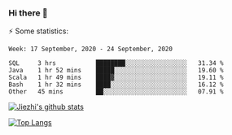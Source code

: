 ### Hi there 👋

⚡ Some statistics:

<!--START_SECTION:waka-->
```text
Week: 17 September, 2020 - 24 September, 2020

SQL     3 hrs           ████████░░░░░░░░░░░░░░░░░   31.34 % 
Java    1 hr 52 mins    █████░░░░░░░░░░░░░░░░░░░░   19.60 % 
Scala   1 hr 49 mins    ████▓░░░░░░░░░░░░░░░░░░░░   19.11 % 
Bash    1 hr 32 mins    ████░░░░░░░░░░░░░░░░░░░░░   16.12 % 
Other   45 mins         ██░░░░░░░░░░░░░░░░░░░░░░░   07.91 % 
```
<!--END_SECTION:waka-->

[![Jiezhi's github stats](https://github-readme-stats.vercel.app/api?username=Jiezhi&show_icons=true)](https://github.com/Jiezhi/github-readme-stats)

[![Top Langs](https://github-readme-stats.vercel.app/api/top-langs/?username=Jiezhi&hide=javascript,html)](https://github.com/Jiezhi/github-readme-stats)
<!--
**Jiezhi/Jiezhi** is a ✨ _special_ ✨ repository because its `README.md` (this file) appears on your GitHub profile.

Here are some ideas to get you started:

- 🔭 I’m currently working on ...
- 🌱 I’m currently learning ...
- 👯 I’m looking to collaborate on ...
- 🤔 I’m looking for help with ...
- 💬 Ask me about ...
- 📫 How to reach me: ...
- 😄 Pronouns: ...
- ⚡ Fun fact: ...
-->

